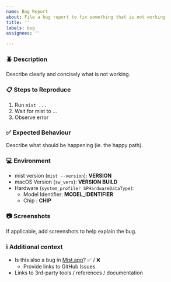 ```yaml
---
name: Bug Report
about: File a bug report to fix something that is not working
title: ''
labels: bug
assignees: ''

---
```


### :beetle: Description

Describe clearly and concisely what is not working.

### :clipboard: Steps to Reproduce

1. Run `mist ...`
1. Wait for mist to ...
1. Observe error

### :white_check_mark: Expected Behaviour

Describe what should be happening (ie. the happy path).

### :computer: Environment

- mist version (`mist --version`): **VERSION**
- macOS Version (`sw_vers`): **VERSION BUILD**
- Hardware (`system_profiler SPHardwareDataType`):
  - Model Identifier: **MODEL_IDENTIFIER**
  - Chip : **CHIP**

### :camera: Screenshots

If applicable, add screenshots to help explain the bug.

### :information_source: Additional context

- Is this also a bug in [Mist.app](https://github.com/ninxsoft/Mist)? :white_check_mark: / :x:
  - Provide links to GitHub Issues
- Links to 3rd-party tools / references / documentation
